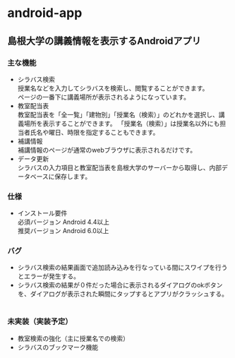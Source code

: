 # android-app
## 島根大学の講義情報を表示するAndroidアプリ

### 主な機能
* シラバス検索  
授業名などを入力してシラバスを検索し、閲覧することができます。   
ページの一番下に講義場所が表示されるようになっています。
* 教室配当表   
教室配当表を「全一覧」「建物別」「授業名（検索）」のどれかを選択し、講義場所を表示することができます。
「授業名（検索）」は授業名以外にも担当者氏名や曜日、時限を指定することもできます。
* 補講情報  
補講情報のページが通常のwebブラウザに表示されるだけです。
* データ更新  
シラバスの入力項目と教室配当表を島根大学のサーバーから取得し、内部データベースに保存します。

### 仕様  
* インストール要件  
必須バージョン Android 4.4以上  
推奨バージョン Android 6.0以上

### バグ  
* シラバス検索の結果画面で追加読み込みを行なっている間にスワイプを行うとエラーが発生する。  
* シラバス検索の結果が０件だった場合に表示されるダイアログのokボタンを、ダイアログが表示された瞬間にタップするとアプリがクラッシュする。  

### 未実装（実装予定）  
* 教室検索の強化（主に授業名での検索）  
* シラバスのブックマーク機能  
